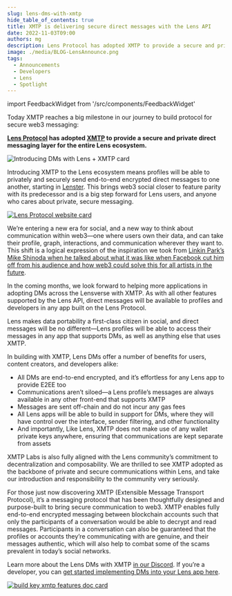 ```yaml
---
slug: lens-dms-with-xmtp
hide_table_of_contents: true
title: XMTP is delivering secure direct messages with the Lens API
date: 2022-11-03T09:00
authors: mg
description: Lens Protocol has adopted XMTP to provide a secure and private direct messaging layer for the entire Lens ecosystem.
image: ./media/BLOG-LensAnnounce.png
tags:
  - Announcements
  - Developers
  - Lens
  - Spotlight
---
```


import FeedbackWidget from '/src/components/FeedbackWidget'

Today XMTP reaches a big milestone in our journey to build protocol for secure web3 messaging:

**[Lens Protocol](https://lens.xyz/) has adopted [XMTP](https://docs.xmtp.org/) to provide a secure and private direct messaging layer for the entire Lens ecosystem.**

![Introducing DMs with Lens + XMTP card](./media/BLOG-LensAnnounce.png)

<!--truncate-->

Introducing XMTP to the Lens ecosystem means profiles will be able to privately and securely send end-to-end encrypted direct messages to one another, starting in [Lenster](https://lenster.xyz/). This brings web3 social closer to feature parity with its predecessor and is a big step forward for Lens users, and anyone who cares about private, secure messaging.

[![Lens Protocol website card](media/lens-protocol-card.png)](https://lens.xyz/)

We’re entering a new era for social, and a new way to think about communication within web3—one where users own their data, and can take their profile, graph, interactions, and communication wherever they want to. This shift is a logical expression of the inspiration we took from [Linkin Park’s Mike Shinoda when he talked about what it was like when Facebook cut him off from his audience and how web3 could solve this for all artists in the future](xmtp-origin-story).

In the coming months, we look forward to helping more applications in adopting DMs across the Lensverse with XMTP. As with all other features supported by the Lens API, direct messages will be available to profiles and developers in any app built on the Lens Protocol.

Lens makes data portability a first-class citizen in social, and direct messages will be no different—Lens profiles will be able to access their messages in any app that supports DMs, as well as anything else that uses XMTP.

In building with XMTP, Lens DMs offer a number of benefits for users, content creators, and developers alike:

- All DMs are end-to-end encrypted, and it’s effortless for any Lens app to provide E2EE too
- Communications aren’t siloed—a Lens profile’s messages are always available in any other front-end that supports XMTP
- Messages are sent off-chain and do not incur any gas fees
- All Lens apps will be able to build in support for DMs, where they will have control over the interface, sender filtering, and other functionality
- And importantly, Like Lens, XMTP does not make use of any wallet private keys anywhere, ensuring that communications are kept separate from assets

XMTP Labs is also fully aligned with the Lens community’s commitment to decentralization and composability. We are thrilled to see XMTP adopted as the backbone of private and secure communications within Lens, and take our introduction and responsibility to the community very seriously.

For those just now discovering XMTP (Extensible Message Transport Protocol), it’s a messaging protocol that has been thoughtfully designed and purpose-built to bring secure communication to web3. XMTP enables fully end-to-end encrypted messaging between blockchain accounts such that only the participants of a conversation would be able to decrypt and read messages. Participants in a conversation can also be guaranteed that the profiles or accounts they’re communicating with are genuine, and their messages authentic, which will also help to combat some of the scams prevalent in today’s social networks.

Learn more about the Lens DMs with XMTP [in our Discord](https://discord.gg/xmtp). If you’re a developer, you can [get started implementing DMs into your Lens app here](https://xmtp.org/lens-quickstart).

[![build key xmtp features doc card](media/build-key-xmtp-features-doc-card.png)](https://xmtp.org/lens-quickstart)

<br/>
<FeedbackWidget />
